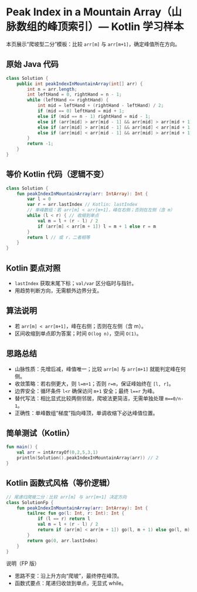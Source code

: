 # Peak Index in a Mountain Array（山脉数组的峰顶索引）— Kotlin 学习样本

本页展示“爬坡型二分”模板：比较 `arr[m]` 与 `arr[m+1]`，确定峰值所在方向。

## 原始 Java 代码

```java
class Solution {
    public int peakIndexInMountainArray(int[] arr) {
        int n = arr.length;
        int leftHand = 0, rightHand = n - 1;
        while (leftHand <= rightHand) {
            int mid = leftHand + (rightHand - leftHand) / 2;
            if (mid == 0) leftHand = mid + 1;
            else if (mid == n - 1) rightHand = mid - 1;
            else if (arr[mid] > arr[mid - 1] && arr[mid] > arr[mid + 1]) return mid;
            else if (arr[mid] > arr[mid - 1] && arr[mid] < arr[mid + 1]) leftHand = mid + 1;
            else if (arr[mid] < arr[mid - 1] && arr[mid] > arr[mid + 1]) rightHand = mid - 1;
        }
        return -1;
    }
}
```

## 等价 Kotlin 代码（逻辑不变）

```kotlin
class Solution {
    fun peakIndexInMountainArray(arr: IntArray): Int {
        var l = 0
        var r = arr.lastIndex // Kotlin: lastIndex
        // 单峰数组：若 arr[m] < arr[m+1]，峰在右侧；否则在左侧（含 m）
        while (l < r) { // 收缩到单点
            val m = l + (r - l) / 2
            if (arr[m] < arr[m + 1]) l = m + 1 else r = m
        }
        return l // 或 r，二者相等
    }
}
```

## Kotlin 要点对照

- `lastIndex` 获取末尾下标；`val/var` 区分临时与指针。
- 用趋势判断方向，无需额外边界分支。

## 算法说明

- 若 `arr[m] < arr[m+1]`，峰在右侧；否则在左侧（含 m）。
- 区间收缩到单点即为答案；时间 `O(log n)`，空间 `O(1)`。

## 思路总结

- 山脉性质：先增后减，峰值唯一；比较 `arr[m]` 与 `arr[m+1]` 就能判定峰在何侧。
- 收敛策略：若右侧更大，则 `l=m+1`；否则 `r=m`，保证峰始终在 `[l, r]`。
- 边界安全：循环条件 `l<r` 确保访问 `m+1` 安全；最终 `l==r` 为峰。
- 替代写法：相比显式比较两侧邻居，爬坡法更简洁，无需单独处理 `m==0/n-1`。
- 正确性：单峰数组“梯度”指向峰顶，单调收缩下必达峰值位置。

## 简单测试（Kotlin）

```kotlin
fun main() {
    val arr = intArrayOf(0,2,5,3,1)
    println(Solution().peakIndexInMountainArray(arr)) // 2
}
```

## Kotlin 函数式风格（等价逻辑）

```kotlin
// 尾递归爬坡二分：比较 arr[m] 与 arr[m+1] 决定方向
class SolutionFp {
    fun peakIndexInMountainArray(arr: IntArray): Int {
        tailrec fun go(l: Int, r: Int): Int {
            if (l == r) return l
            val m = l + (r - l) / 2
            return if (arr[m] < arr[m + 1]) go(l, m + 1) else go(l, m)
        }
        return go(0, arr.lastIndex)
    }
}
```

说明（FP 版）
- 思路不变：沿上升方向“爬坡”，最终停在峰顶。
- 函数式要点：尾递归收敛到单点，无显式 while。

